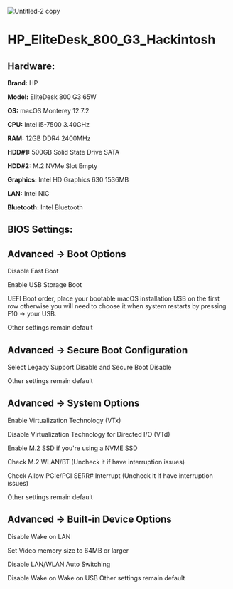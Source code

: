 ![Untitled-2 copy](https://github.com/MrrZed0/HP_EliteDesk_800_G3_Hackintosh/assets/154046655/c5b0bd10-b4c1-43ff-a76f-78f6a73b26a3)

# HP_EliteDesk_800_G3_Hackintosh

## Hardware:

**Brand:** HP

**Model:** EliteDesk 800 G3 65W

**OS:** macOS Monterey 12.7.2

**CPU:** Intel i5-7500 3.40GHz

**RAM:** 12GB DDR4 2400MHz

**HDD#1:** 500GB Solid State Drive SATA

**HDD#2:** M.2 NVMe Slot Empty

**Graphics:** Intel HD Graphics 630 1536MB

**LAN:** Intel NIC

**Bluetooth:** Intel Bluetooth

## BIOS Settings:

## **Advanced → Boot Options**

Disable Fast Boot

Enable USB Storage Boot

UEFI Boot order, place your bootable macOS installation USB on the first row otherwise you will need to choose it when system restarts by pressing F10 → your USB.

Other settings remain default

## **Advanced → Secure Boot Configuration**

Select Legacy Support Disable and Secure Boot Disable

Other settings remain default

## **Advanced → System Options**

Enable Virtualization Technology (VTx)

Disable Virtualization Technology for Directed I/O (VTd)

Enable M.2 SSD if you're using a NVME SSD

Check M.2 WLAN/BT (Uncheck it if have interruption issues)

Check Allow PCIe/PCI SERR# Interrupt (Uncheck it if have interruption issues)

Other settings remain default

## **Advanced → Built-in Device Options**

Disable Wake on LAN

Set Video memory size to 64MB or larger

Disable LAN/WLAN Auto Switching

Disable Wake on Wake on USB
Other settings remain default
